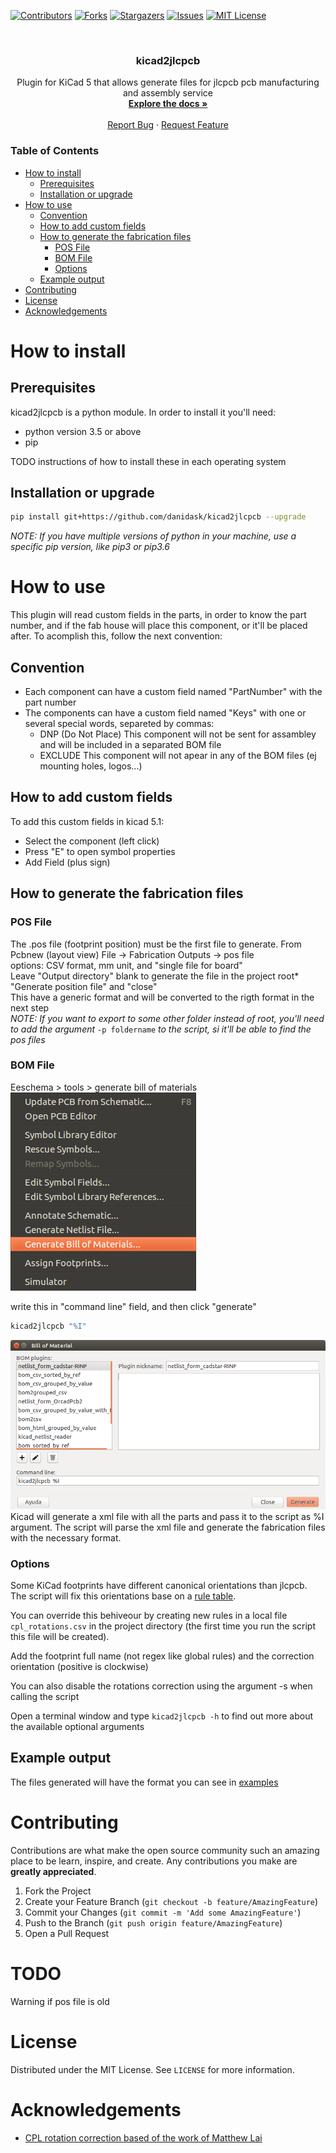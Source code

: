 <!--
*** Template from https://github.com/othneildrew/Best-README-Template
*** markdown refecence https://www.markdownguide.org/basic-syntax/#reference-style-links
-->


[![Contributors][contributors-shield]][contributors-url]
[![Forks][forks-shield]][forks-url]
[![Stargazers][stars-shield]][stars-url]
[![Issues][issues-shield]][issues-url]
[![MIT License][license-shield]][license-url]


<br />
<p align="center">
  <h3 align="center">kicad2jlcpcb</h3>
  <p align="center">
    Plugin for KiCad 5 that allows generate files for jlcpcb pcb manufacturing and assembly service
    <br />
    <a href="https://github.com/danidask/kicad2jlcpcb"><strong>Explore the docs »</strong></a>
    <br />
    <br />
    <a href="https://github.com/danidask/kicad2jlcpcb/issues">Report Bug</a>
    ·
    <a href="https://github.com/danidask/kicad2jlcpcb/issues">Request Feature</a>
  </p>
</p>



<!-- TABLE OF CONTENTS -->
<h3>Table of Contents</h3>

- [How to install](#how-to-install)
  - [Prerequisites](#prerequisites)
  - [Installation or upgrade](#installation-or-upgrade)
- [How to use](#how-to-use)
  - [Convention](#convention)
  - [How to add custom fields](#how-to-add-custom-fields)
  - [How to generate the fabrication files](#how-to-generate-the-fabrication-files)
    - [POS File](#pos-file)
    - [BOM File](#bom-file)
    - [Options](#options)
  - [Example output](#example-output)
- [Contributing](#contributing)
- [License](#license)
- [Acknowledgements](#acknowledgements)



# How to install

## Prerequisites

kicad2jlcpcb is a python module. In order to install it you'll need:
* python version 3.5 or above
* pip

TODO instructions of how to install these in each operating system



## Installation or upgrade

```sh
pip install git+https://github.com/danidask/kicad2jlcpcb --upgrade
```
<em>NOTE: If you have multiple versions of python in your machine, use a specific pip version, like pip3 or pip3.6</em>



# How to use

  This plugin will read custom fields in the parts, in order to know the part number, and if the fab house will place this component, or it'll be placed after. To acomplish this, follow the next convention:



## Convention

- Each component can have a custom field named "PartNumber" with the part number
- The components can have a custom field named "Keys" with one or several special words, separeted by commas:
  - DNP  (Do Not Place) This component will not be sent for assambley and will be included in a separated BOM file
  - EXCLUDE This component will not apear in any of the BOM files (ej mounting holes, logos...)



## How to add custom fields

To add this custom fields in kicad 5.1:
- Select the component (left click)
- Press "E" to open symbol properties
- Add Field (plus sign)



## How to generate the fabrication files

### POS File

The .pos file (footprint position) must be the first file to generate. From Pcbnew (layout view) File -> Fabrication Outputs -> pos file
<br />options: CSV format, mm unit, and "single file for board"
<br />Leave "Output directory" blank to generate the file in the project root*
<br />"Generate position file" and "close"
<br />This have a generic format and will be converted to the rigth format in the next step
<br /><em>NOTE: If you want to export to some other folder instead of root, you'll need to add the argument </em>`-p foldername`<em> to the script, si it'll be able to find the pos files</em>



### BOM File

Eeschema > tools > generate bill of materials
<img src="images/screenshot_01.png" alt="screenshot">

write this in "command line" field, and then click "generate"
```sh
kicad2jlcpcb "%I"
```
<img src="images/screenshot_02.png" alt="screenshot">
Kicad will generate a xml file with all the parts and pass it to the script as %I argument. The script will parse the xml file and generate the fabrication files with the necessary format.



### Options


Some KiCad footprints have different canonical orientations than jlcpcb. The script will fix this orientations base on a [rule table](https://github.com/danidask/kicad2jlcpcb/blob/master/kicad_tools/cpl_rotations.csv).

You can override this behiveour by creating new rules in a local file `cpl_rotations.csv` in the project directory (the first time you run the script this file will be created). 

Add the footprint full name (not regex like global rules) and the correction orientation (positive is clockwise)

You can also disable the rotations correction using the argument -s when calling the script

Open a terminal window and type `kicad2jlcpcb -h` to find out more about the available optional arguments



## Example output

The files generated will have the format you can see in [examples](https://github.com/danidask/kicad2jlcpcb/tree/master/examples)



# Contributing

Contributions are what make the open source community such an amazing place to be learn, inspire, and create. Any contributions you make are **greatly appreciated**.

1. Fork the Project
2. Create your Feature Branch (`git checkout -b feature/AmazingFeature`)
3. Commit your Changes (`git commit -m 'Add some AmazingFeature'`)
4. Push to the Branch (`git push origin feature/AmazingFeature`)
5. Open a Pull Request




# TODO

Warning if pos file is old



# License

Distributed under the MIT License. See `LICENSE` for more information.



# Acknowledgements

* [CPL rotation correction based of the work of Matthew Lai](https://github.com/matthewlai/JLCKicadTools)


<!-- MARKDOWN LINKS & IMAGES -->
<!-- https://www.markdownguide.org/basic-syntax/#reference-style-links -->
[contributors-shield]: https://img.shields.io/github/contributors/danidask/kicad2jlcpcb.svg?style=flat-square
[contributors-url]: https://github.com/danidask/kicad2jlcpcb/graphs/contributors
[forks-shield]: https://img.shields.io/github/forks/danidask/kicad2jlcpcb.svg?style=flat-square
[forks-url]: https://github.com/danidask/kicad2jlcpcb/network/members
[stars-shield]: https://img.shields.io/github/stars/danidask/kicad2jlcpcb.svg?style=flat-square
[stars-url]: https://github.com/danidask/kicad2jlcpcb/stargazers
[issues-shield]: https://img.shields.io/github/issues/danidask/kicad2jlcpcb.svg?style=flat-square
[issues-url]: https://github.com/danidask/kicad2jlcpcb/issues
[license-shield]: https://img.shields.io/github/license/danidask/kicad2jlcpcb.svg?style=flat-square
[license-url]: https://github.com/danidask/kicad2jlcpcb/blob/master/LICENSE.txt
